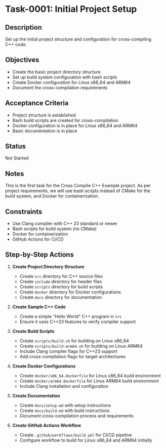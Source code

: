 # Task-0001: Initial Project Setup

## Description
Set up the initial project structure and configuration for cross-compiling C++ code.

## Objectives
- Create the basic project directory structure
- Set up build system configuration with bash scripts
- Create Docker configuration for Linux x86_64 and ARM64
- Document the cross-compilation requirements

## Acceptance Criteria
- Project structure is established
- Bash build scripts are created for cross-compilation
- Docker configuration is in place for Linux x86_64 and ARM64
- Basic documentation is in place

## Status
Not Started

## Notes
This is the first task for the Cross Compile C++ Example project. As per project requirements, we will use bash scripts instead of CMake for the build system, and Docker for containerization.

## Constraints
- Use Clang compiler with C++ 23 standard or newer
- Bash scripts for build system (no CMake)
- Docker for containerization
- GitHub Actions for CI/CD

## Step-by-Step Actions

1. **Create Project Directory Structure**
   - Create `src` directory for C++ source files
   - Create `include` directory for header files
   - Create `scripts` directory for build scripts
   - Create `docker` directory for Docker configurations
   - Create `docs` directory for documentation

2. **Create Sample C++ Code**
   - Create a simple "Hello World" C++ program in `src`
   - Ensure it uses C++23 features to verify compiler support

3. **Create Build Scripts**
   - Create `scripts/build.sh` for building on Linux x86_64
   - Create `scripts/build-arm64.sh` for building on Linux ARM64
   - Include Clang compiler flags for C++23 support
   - Add cross-compilation flags for target architectures

4. **Create Docker Configurations**
   - Create `docker/x86_64.Dockerfile` for Linux x86_64 build environment
   - Create `docker/arm64.Dockerfile` for Linux ARM64 build environment
   - Include Clang installation and configuration

5. **Create Documentation**
   - Create `docs/setup.md` with setup instructions
   - Create `docs/build.md` with build instructions
   - Document cross-compilation process and requirements

6. **Create GitHub Actions Workflow**
   - Create `.github/workflows/build.yml` for CI/CD pipeline
   - Configure workflow to build for Linux x86_64 and ARM64 initially
